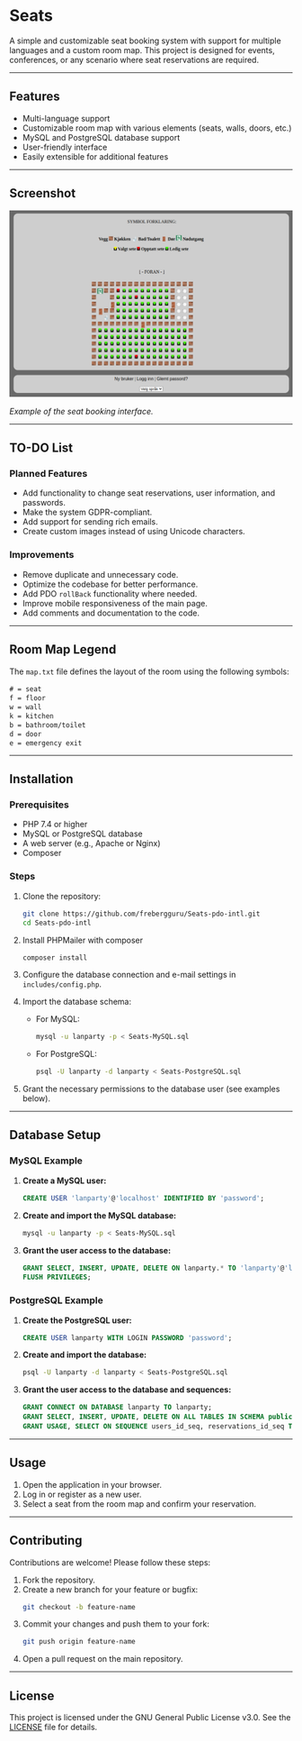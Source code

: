 # Seats

A simple and customizable seat booking system with support for multiple languages and a custom room map. This project is designed for events, conferences, or any scenario where seat reservations are required.

---

## Features

- Multi-language support
- Customizable room map with various elements (seats, walls, doors, etc.)
- MySQL and PostgreSQL database support
- User-friendly interface
- Easily extensible for additional features

---

## Screenshot

![Screenshot](https://github.com/frebergguru/Seats-pdo-intl/raw/main/Docs/Screenshot.png)

*Example of the seat booking interface.*

---

## TO-DO List

### Planned Features
- Add functionality to change seat reservations, user information, and passwords.
- Make the system GDPR-compliant.
- Add support for sending rich emails.
- Create custom images instead of using Unicode characters.

### Improvements
- Remove duplicate and unnecessary code.
- Optimize the codebase for better performance.
- Add PDO `rollBack` functionality where needed.
- Improve mobile responsiveness of the main page.
- Add comments and documentation to the code.

---

## Room Map Legend

The `map.txt` file defines the layout of the room using the following symbols:

```
# = seat
f = floor
w = wall
k = kitchen
b = bathroom/toilet
d = door
e = emergency exit
```

---

## Installation

### Prerequisites
- PHP 7.4 or higher
- MySQL or PostgreSQL database
- A web server (e.g., Apache or Nginx)
- Composer

### Steps
1. Clone the repository:
   ```bash
   git clone https://github.com/frebergguru/Seats-pdo-intl.git
   cd Seats-pdo-intl
   ```

2. Install PHPMailer with composer
   ```shell
   composer install
   ```

3. Configure the database connection and e-mail settings in `includes/config.php`.

4. Import the database schema:
   - For MySQL:
     ```bash
     mysql -u lanparty -p < Seats-MySQL.sql
     ```
   - For PostgreSQL:
     ```bash
     psql -U lanparty -d lanparty < Seats-PostgreSQL.sql
     ```

5. Grant the necessary permissions to the database user (see examples below).

---

## Database Setup

### MySQL Example

1. **Create a MySQL user:**
   ```sql
   CREATE USER 'lanparty'@'localhost' IDENTIFIED BY 'password';
   ```

2. **Create and import the MySQL database:**
   ```bash
   mysql -u lanparty -p < Seats-MySQL.sql
   ```

3. **Grant the user access to the database:**
   ```sql
   GRANT SELECT, INSERT, UPDATE, DELETE ON lanparty.* TO 'lanparty'@'localhost';
   FLUSH PRIVILEGES;
   ```

### PostgreSQL Example

1. **Create the PostgreSQL user:**
   ```sql
   CREATE USER lanparty WITH LOGIN PASSWORD 'password';
   ```

2. **Create and import the database:**
   ```bash
   psql -U lanparty -d lanparty < Seats-PostgreSQL.sql
   ```

3. **Grant the user access to the database and sequences:**
   ```sql
   GRANT CONNECT ON DATABASE lanparty TO lanparty;
   GRANT SELECT, INSERT, UPDATE, DELETE ON ALL TABLES IN SCHEMA public TO lanparty;
   GRANT USAGE, SELECT ON SEQUENCE users_id_seq, reservations_id_seq TO lanparty;
   ```

---

## Usage

1. Open the application in your browser.
2. Log in or register as a new user.
3. Select a seat from the room map and confirm your reservation.

---

## Contributing

Contributions are welcome! Please follow these steps:

1. Fork the repository.
2. Create a new branch for your feature or bugfix:
   ```bash
   git checkout -b feature-name
   ```
3. Commit your changes and push them to your fork:
   ```bash
   git push origin feature-name
   ```
4. Open a pull request on the main repository.

---

## License

This project is licensed under the GNU General Public License v3.0. See the [LICENSE](https://www.gnu.org/licenses/gpl-3.0.html) file for details.